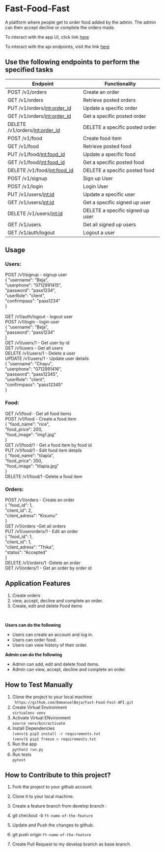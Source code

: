 # Fast-Food-Fast


A platform where people get to order food added by the admin. The admin can then accept decline or complete the orders made.

  To interact with the app UI, click link
  [here](https://emmanuelbeja.github.io/Fast-Food-Fast/)<br>

   To interact with the api endpoints, visit the link [here](https://emmanuelbeja-fast-food-fast.herokuapp.com/)<br>

## Use the following endpoints to perform the specified tasks

  | 	Endpoint                       | Functionality                                  |                  
  | ---------------------------------| -----------------------------------------------|
  | POST /v1/orders                  | Create an order                                |
  | GET /v1/orders                   | Retrieve posted orders                         |
  | PUT /v1/orders/<int:order_id>    | Update a specific order                        |                         
  | GET /v1/orders/<int:order_id>    | Get a specific posted order                    |
  | DELETE /v1/orders/<int:order_id> | DELETE a specific posted order                 |
  | POST /v1/food                    | Create food item                               |
  | GET /v1/food                     | Retrieve posted food                           |
  | PUT /v1/food/<int:food_id>       | Update a specific food                         |                         
  | GET /v1/food/<int:food_id>       | Get a specific posted food                     |
  | DELETE /v1/food/<int:food_id>    | DELETE a specific posted food                  |
  | POST /v1/signup                  | Sign up User                                   |
  | POST /v1/login                   | Login User                                     |
  | PUT /v1/users/<int:id>           | Update a specific user                         |                         
  | GET /v1/users/<int:id>           | Get a specific signed up user                  |
  | DELETE /v1/users/<int:id>        | DELETE a specific signed up user               |
  | GET /v1/users                    | Get all signed up users                        |
  | GET /v1/auth/logout              | Logout a user                                  |


## Usage

### Users:

POST /v1/signup - signup user
<br>
{
	"username": "Beja", 
	<br>
	"userphone": "0712991415", 
	<br>
	"password": "pass1234", 
	<br>
	"userRole": "client",
	<br>
	"confirmpass": "pass1234"<br>
}
<br><br>
GET /v1/auth/logout  - logout user
<br>
POST /v1/login  - login user
<br>
{
	"username": "Beja",
	<br>
	"password": "pass1234"
	<br>
}
<br>
GET /v1/users/1  - Get user by id
<br>
GET /v1/users  - Get all users
<br>
DELETE /v1/users/1  - Delete a user
<br>
UPDATE /v1/users/1  - Update user details
<br>
{
	"username": "Chayu",
	<br>
	"userphone": "0712991416",
	<br>
	"password": "pass12345",
	<br>
	"userRole": "client",
	<br>
	"confirmpass": "pass12345"
	<br>
}
<br>

### Food:

GET /v1/food  - Get all food items
<br>
POST /v1/food  - Create a food item
<br>
{
	"food_name": "rice",
	<br>
	"food_price": 200,
	<br>
	"food_image": "img1.jpg"
	<br>
}
<br>
GET /v1/food/1  - Get a food item by food id
<br>
PUT /v1/food/1  - Edit food item details
<br>
{
	"food_name": "tilapia",
	<br>
	"food_price": 350,
	<br>
	"food_image": "tilapia.jpg"
	<br>
}
<br>
DELETE /v1/food/1  -Delete a food item


### Orders:

POST /v1/orders  - Create an order
<br>
{
	"food_id": 1,
	<br>
	"client_id": 2,
	<br>
	"client_adress": "Kisumu"
	<br>
}
<br>
GET /v1/orders -Get all orders
<br>
PUT /v1/userorders/1  - Edit an order
<br>
{
	"food_id": 1,
	<br>
	"client_id": 1,
	<br>
	"client_adress": "Thika",
	<br>
	"status": "Accepted"
	<br>
}
<br>
DELETE /v1/orders/1  -Delete an order
<br>
GET /v1/orders/1  - Get an order by order id


## Application Features

1. Create orders
2. view, accept, decline and complete an order.
3. Create, edit and delete Food items

<br>

**Users can do the following**

* Users can create an account and log in.
* Users can order food.
* Users can view history of their order.

**Admin can do the following**
* Admin can add, edit and delete food items.
* Admin can view, accept, decline and complete an order.

## How to Test Manually
1. Clone the project to your local machine <br>
		` https://github.com/EmmanuelBeja/Fast-Food-Fast-API.git`
2. Create Virtual Environment <br>
		`virtualenv venv`
3. Activate Virtual ENvironment<br>
		`source venv/bin/activate`
4. Install Dependencies<br>
		`(venv)$ pip3 install -r requirements.txt` <br>
		`(venv)$ pip3 freeze > requirements.txt` <br>
5. Run the app <br>
		`python3 run.py`<br>
6. Run tests <br>
		`pytest`
		<br>
## How to Contribute to this project?

1. Fork the project to your github account.

2. Clone it to your local machine.

3. Create a feature branch from develop branch :

4. git checkout -b `ft-name-of-the-feature`

5. Update and Push the changes to github.

6. git push origin `ft-name-of-the-feature`

7. Create Pull Request to my develop branch as base branch.
